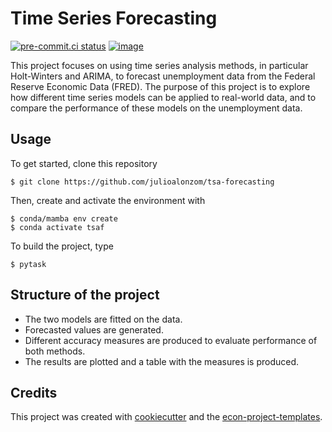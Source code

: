 # Time Series Forecasting


[![pre-commit.ci status](https://results.pre-commit.ci/badge/github/julioalonzom/tsaf/main.svg)](https://results.pre-commit.ci/latest/github/julioalonzom/tsaf/main)
[![image](https://img.shields.io/badge/code%20style-black-000000.svg)](https://github.com/psf/black)

This project focuses on using time series analysis methods, in particular Holt-Winters and ARIMA, to forecast unemployment data from the Federal Reserve Economic Data (FRED). The purpose of this project is to explore how different time series models can be applied to real-world data, and to compare the performance of these models on the unemployment data.

## Usage

To get started, clone this repository

```console
$ git clone https://github.com/julioalonzom/tsa-forecasting
```

Then, create and activate the environment with

```console
$ conda/mamba env create
$ conda activate tsaf
```

To build the project, type

```console
$ pytask
```

## Structure of the project

- The two models are fitted on the data.
- Forecasted values are generated.
- Different accuracy measures are produced to evaluate performance of both methods.
- The results are plotted and a table with the measures is produced.

## Credits

This project was created with [cookiecutter](https://github.com/audreyr/cookiecutter)
and the
[econ-project-templates](https://github.com/OpenSourceEconomics/econ-project-templates).

